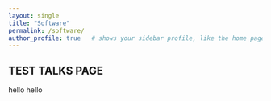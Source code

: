 ```yaml
---
layout: single
title: "Software"
permalink: /software/
author_profile: true   # shows your sidebar profile, like the home page
---
```


## TEST TALKS PAGE

hello hello 